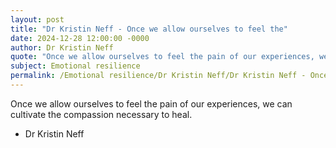 ```yaml
---
layout: post
title: "Dr Kristin Neff - Once we allow ourselves to feel the"
date: 2024-12-28 12:00:00 -0000
author: Dr Kristin Neff
quote: "Once we allow ourselves to feel the pain of our experiences, we can cultivate the compassion necessary to heal."
subject: Emotional resilience
permalink: /Emotional resilience/Dr Kristin Neff/Dr Kristin Neff - Once we allow ourselves to feel the
---
```


Once we allow ourselves to feel the pain of our experiences, we can cultivate the compassion necessary to heal.

- Dr Kristin Neff
